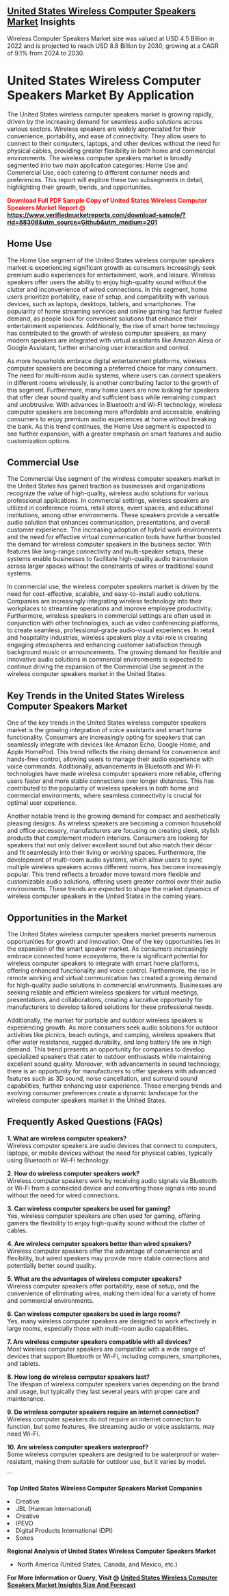 <h2><a href="https://www.verifiedmarketreports.com/download-sample/?rid=88308&amp;utm_source=Github&amp;utm_medium=201" target="_blank">United States Wireless Computer Speakers Market</a> Insights</h2><p>Wireless Computer Speakers Market size was valued at USD 4.5 Billion in 2022 and is projected to reach USD 8.8 Billion by 2030, growing at a CAGR of 9.1% from 2024 to 2030.</p><p><h1>United States Wireless Computer Speakers Market By Application</h1><p>The United States wireless computer speakers market is growing rapidly, driven by the increasing demand for seamless audio solutions across various sectors. Wireless speakers are widely appreciated for their convenience, portability, and ease of connectivity. They allow users to connect to their computers, laptops, and other devices without the need for physical cables, providing greater flexibility in both home and commercial environments. The wireless computer speakers market is broadly segmented into two main application categories: Home Use and Commercial Use, each catering to different consumer needs and preferences. This report will explore these two subsegments in detail, highlighting their growth, trends, and opportunities. <strong><p><span class=""><span style="color: #ff0000;"><strong>Download Full PDF Sample Copy of United States Wireless Computer Speakers Market Report</strong> @ </span><a href="https://www.verifiedmarketreports.com/download-sample/?rid=88308&amp;utm_source=Github&amp;utm_medium=201" target="_blank">https://www.verifiedmarketreports.com/download-sample/?rid=88308&amp;utm_source=Github&amp;utm_medium=201</a></span></p></strong></p><h2>Home Use</h2><p>The Home Use segment of the United States wireless computer speakers market is experiencing significant growth as consumers increasingly seek premium audio experiences for entertainment, work, and leisure. Wireless speakers offer users the ability to enjoy high-quality sound without the clutter and inconvenience of wired connections. In this segment, home users prioritize portability, ease of setup, and compatibility with various devices, such as laptops, desktops, tablets, and smartphones. The popularity of home streaming services and online gaming has further fueled demand, as people look for convenient solutions that enhance their entertainment experiences. Additionally, the rise of smart home technology has contributed to the growth of wireless computer speakers, as many modern speakers are integrated with virtual assistants like Amazon Alexa or Google Assistant, further enhancing user interaction and control.<p>As more households embrace digital entertainment platforms, wireless computer speakers are becoming a preferred choice for many consumers. The need for multi-room audio systems, where users can connect speakers in different rooms wirelessly, is another contributing factor to the growth of this segment. Furthermore, many home users are now looking for speakers that offer clear sound quality and sufficient bass while remaining compact and unobtrusive. With advances in Bluetooth and Wi-Fi technology, wireless computer speakers are becoming more affordable and accessible, enabling consumers to enjoy premium audio experiences at home without breaking the bank. As this trend continues, the Home Use segment is expected to see further expansion, with a greater emphasis on smart features and audio customization options.</p><h2>Commercial Use</h2><p>The Commercial Use segment of the wireless computer speakers market in the United States has gained traction as businesses and organizations recognize the value of high-quality, wireless audio solutions for various professional applications. In commercial settings, wireless speakers are utilized in conference rooms, retail stores, event spaces, and educational institutions, among other environments. These speakers provide a versatile audio solution that enhances communication, presentations, and overall customer experience. The increasing adoption of hybrid work environments and the need for effective virtual communication tools have further boosted the demand for wireless computer speakers in the business sector. With features like long-range connectivity and multi-speaker setups, these systems enable businesses to facilitate high-quality audio transmission across larger spaces without the constraints of wires or traditional sound systems.<p>In commercial use, the wireless computer speakers market is driven by the need for cost-effective, scalable, and easy-to-install audio solutions. Companies are increasingly integrating wireless technology into their workplaces to streamline operations and improve employee productivity. Furthermore, wireless speakers in commercial settings are often used in conjunction with other technologies, such as video conferencing platforms, to create seamless, professional-grade audio-visual experiences. In retail and hospitality industries, wireless speakers play a vital role in creating engaging atmospheres and enhancing customer satisfaction through background music or announcements. The growing demand for flexible and innovative audio solutions in commercial environments is expected to continue driving the expansion of the Commercial Use segment in the wireless computer speakers market in the United States.</p><h2>Key Trends in the United States Wireless Computer Speakers Market</h2><p>One of the key trends in the United States wireless computer speakers market is the growing integration of voice assistants and smart home functionality. Consumers are increasingly opting for speakers that can seamlessly integrate with devices like Amazon Echo, Google Home, and Apple HomePod. This trend reflects the rising demand for convenience and hands-free control, allowing users to manage their audio experience with voice commands. Additionally, advancements in Bluetooth and Wi-Fi technologies have made wireless computer speakers more reliable, offering users faster and more stable connections over longer distances. This has contributed to the popularity of wireless speakers in both home and commercial environments, where seamless connectivity is crucial for optimal user experience.</p><p>Another notable trend is the growing demand for compact and aesthetically pleasing designs. As wireless speakers are becoming a common household and office accessory, manufacturers are focusing on creating sleek, stylish products that complement modern interiors. Consumers are looking for speakers that not only deliver excellent sound but also match their décor and fit seamlessly into their living or working spaces. Furthermore, the development of multi-room audio systems, which allow users to sync multiple wireless speakers across different rooms, has become increasingly popular. This trend reflects a broader move toward more flexible and customizable audio solutions, offering users greater control over their audio environments. These trends are expected to shape the market dynamics of wireless computer speakers in the United States in the coming years.</p><h2>Opportunities in the Market</h2><p>The United States wireless computer speakers market presents numerous opportunities for growth and innovation. One of the key opportunities lies in the expansion of the smart speaker market. As consumers increasingly embrace connected home ecosystems, there is significant potential for wireless computer speakers to integrate with smart home platforms, offering enhanced functionality and voice control. Furthermore, the rise in remote working and virtual communication has created a growing demand for high-quality audio solutions in commercial environments. Businesses are seeking reliable and efficient wireless speakers for virtual meetings, presentations, and collaborations, creating a lucrative opportunity for manufacturers to develop tailored solutions for these professional needs.</p><p>Additionally, the market for portable and outdoor wireless speakers is experiencing growth. As more consumers seek audio solutions for outdoor activities like picnics, beach outings, and camping, wireless speakers that offer water resistance, rugged durability, and long battery life are in high demand. This trend presents an opportunity for companies to develop specialized speakers that cater to outdoor enthusiasts while maintaining excellent sound quality. Moreover, with advancements in sound technology, there is an opportunity for manufacturers to offer speakers with advanced features such as 3D sound, noise cancellation, and surround sound capabilities, further enhancing user experience. These emerging trends and evolving consumer preferences create a dynamic landscape for the wireless computer speakers market in the United States.</p><h2>Frequently Asked Questions (FAQs)</h2><p><strong>1. What are wireless computer speakers?</strong><br>Wireless computer speakers are audio devices that connect to computers, laptops, or mobile devices without the need for physical cables, typically using Bluetooth or Wi-Fi technology.</p><p><strong>2. How do wireless computer speakers work?</strong><br>Wireless computer speakers work by receiving audio signals via Bluetooth or Wi-Fi from a connected device and converting those signals into sound without the need for wired connections.</p><p><strong>3. Can wireless computer speakers be used for gaming?</strong><br>Yes, wireless computer speakers are often used for gaming, offering gamers the flexibility to enjoy high-quality sound without the clutter of cables.</p><p><strong>4. Are wireless computer speakers better than wired speakers?</strong><br>Wireless computer speakers offer the advantage of convenience and flexibility, but wired speakers may provide more stable connections and potentially better sound quality.</p><p><strong>5. What are the advantages of wireless computer speakers?</strong><br>Wireless computer speakers offer portability, ease of setup, and the convenience of eliminating wires, making them ideal for a variety of home and commercial environments.</p><p><strong>6. Can wireless computer speakers be used in large rooms?</strong><br>Yes, many wireless computer speakers are designed to work effectively in large rooms, especially those with multi-room audio capabilities.</p><p><strong>7. Are wireless computer speakers compatible with all devices?</strong><br>Most wireless computer speakers are compatible with a wide range of devices that support Bluetooth or Wi-Fi, including computers, smartphones, and tablets.</p><p><strong>8. How long do wireless computer speakers last?</strong><br>The lifespan of wireless computer speakers varies depending on the brand and usage, but typically they last several years with proper care and maintenance.</p><p><strong>9. Do wireless computer speakers require an internet connection?</strong><br>Wireless computer speakers do not require an internet connection to function, but some features, like streaming audio or voice assistants, may need Wi-Fi.</p><p><strong>10. Are wireless computer speakers waterproof?</strong><br>Some wireless computer speakers are designed to be waterproof or water-resistant, making them suitable for outdoor use, but it varies by model.</p>```</p><p><strong>Top United States Wireless Computer Speakers Market Companies</strong></p><div data-test-id=""><p><li>Creative</li><li> JBL (Harman International)</li><li> Creative</li><li> IPEVO</li><li> Digital Products International (DPI)</li><li> Sonos</li></p><div><strong>Regional Analysis of&nbsp;United States Wireless Computer Speakers Market</strong></div><ul><li dir="ltr"><p dir="ltr">North America&nbsp;(United States, Canada, and Mexico, etc.)</p></li></ul><p><strong>For More Information or Query, Visit @&nbsp;</strong><strong><a href="https://www.verifiedmarketreports.com/product/global-wireless-computer-speakers-market-growth-2019-2024/?utm_source=Github&amp;utm_medium=201" target="_blank">United States Wireless Computer Speakers Market Insights Size And Forecast</a></strong></p></div>
